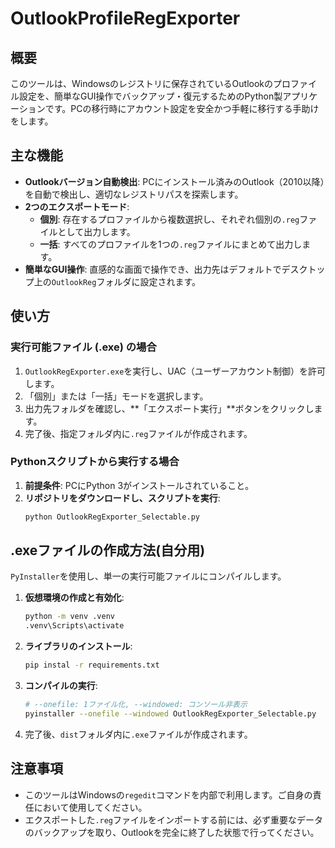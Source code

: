 # OutlookProfileRegExporter

## 概要

このツールは、Windowsのレジストリに保存されているOutlookのプロファイル設定を、簡単なGUI操作でバックアップ・復元するためのPython製アプリケーションです。PCの移行時にアカウント設定を安全かつ手軽に移行する手助けをします。

## 主な機能

* **Outlookバージョン自動検出**: PCにインストール済みのOutlook（2010以降）を自動で検出し、適切なレジストリパスを探索します。
* **2つのエクスポートモード**:
  * **個別**: 存在するプロファイルから複数選択し、それぞれ個別の`.reg`ファイルとして出力します。
  * **一括**: すべてのプロファイルを1つの`.reg`ファイルにまとめて出力します。
* **簡単なGUI操作**: 直感的な画面で操作でき、出力先はデフォルトでデスクトップ上の`OutlookReg`フォルダに設定されます。

## 使い方

### 実行可能ファイル (.exe) の場合

1. `OutlookRegExporter.exe`を実行し、UAC（ユーザーアカウント制御）を許可します。
2. 「個別」または「一括」モードを選択します。
3. 出力先フォルダを確認し、**「エクスポート実行」**ボタンをクリックします。
4. 完了後、指定フォルダ内に`.reg`ファイルが作成されます。

### Pythonスクリプトから実行する場合

1. **前提条件**: PCにPython 3がインストールされていること。
2. **リポジトリをダウンロードし、スクリプトを実行**:
   ```bash
   python OutlookRegExporter_Selectable.py
   ```

## .exeファイルの作成方法(自分用)

`PyInstaller`を使用し、単一の実行可能ファイルにコンパイルします。

1. **仮想環境の作成と有効化**:
   ```bash
   python -m venv .venv
   .venv\Scripts\activate
   ```
2. **ライブラリのインストール**:
   ```bash
   pip instal -r requirements.txt
   ```
3. **コンパイルの実行**:
   ```bash
   # --onefile: 1ファイル化, --windowed: コンソール非表示
   pyinstaller --onefile --windowed OutlookRegExporter_Selectable.py
   ```
4. 完了後、`dist`フォルダ内に`.exe`ファイルが作成されます。

## 注意事項

* このツールはWindowsの`regedit`コマンドを内部で利用します。ご自身の責任において使用してください。
* エクスポートした`.reg`ファイルをインポートする前には、必ず重要なデータのバックアップを取り、Outlookを完全に終了した状態で行ってください。
